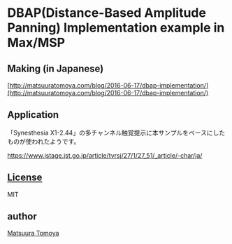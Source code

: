 # DBAP(Distance-Based Amplitude Panning) Implementation example in Max/MSP


## Making (in Japanese)

[http://matsuuratomoya.com/blog/2016-06-17/dbap-implementation/](http://matsuuratomoya.com/blog/2016-06-17/dbap-implementation/)

## Application

「Synesthesia X1-2.44」の多チャンネル触覚提示に本サンプルをベースにしたものが使われたようです。

<https://www.jstage.jst.go.jp/article/tvrsj/27/1/27_51/_article/-char/ja/>

## [License](./LICENSE)

MIT

## author

[Matsuura Tomoya](http://matsuuratomoya.com)

